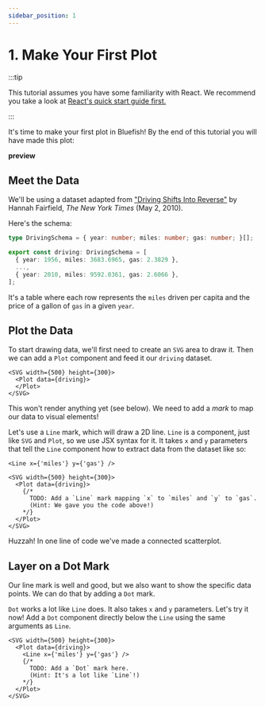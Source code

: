 ```yaml
---
sidebar_position: 1
---
```


# 1. Make Your First Plot

:::tip

This tutorial assumes you have some familiarity with React. We recommend you take a look at [React's
quick start guide first.](https://beta.reactjs.org/learn)

:::

It's time to make your first plot in Bluefish! By the end of this tutorial you will have made this
plot:

**preview**

## Meet the Data

We'll be using a dataset adapted from ["Driving Shifts Into
Reverse"](http://www.nytimes.com/imagepages/2010/05/02/business/02metrics.html) by Hannah Fairfield,
*The New York Times* (May 2, 2010).

Here's the schema:

```ts
type DrivingSchema = { year: number; miles: number; gas: number; }[];

export const driving: DrivingSchema = [
  { year: 1956, miles: 3683.6965, gas: 2.3829 },
  ...,
  { year: 2010, miles: 9592.0361, gas: 2.6066 },
];
```

It's a table where each row represents the `miles` driven per capita and the price of a gallon of
`gas` in a given `year`.

## Plot the Data

To start drawing data, we'll first need to create an `SVG` area to draw it. Then we can add a `Plot`
component and feed it our `driving` dataset.

```tsx
<SVG width={500} height={300}>
  <Plot data={driving}>
  </Plot>
</SVG>
```

This won't render anything yet (see below). We need to add a *mark* to map our data to visual elements!

Let's use a `Line` mark, which will draw a 2D line. `Line` is a component, just like `SVG`
and `Plot`, so we use JSX syntax for it.
It takes `x` and `y` parameters that tell the `Line` component how to extract data from the dataset
like so:

```tsx
<Line x={'miles'} y={'gas'} />
```


```tsx live
<SVG width={500} height={300}>
  <Plot data={driving}>
    {/*
      TODO: Add a `Line` mark mapping `x` to `miles` and `y` to `gas`.
      (Hint: We gave you the code above!)
    */}
  </Plot>
</SVG>
```

Huzzah! In one line of code we've made a connected scatterplot.

## Layer on a Dot Mark

Our line mark is well and good, but we also want to show the specific data points.
We can do that by adding a `Dot` mark.

`Dot` works a lot like `Line` does. It also takes `x` and `y` parameters.
Let's try it now! Add a `Dot` component directly below the `Line` using the same arguments as `Line`.

```tsx live
<SVG width={500} height={300}>
  <Plot data={driving}>
    <Line x={'miles'} y={'gas'} />
    {/*
      TODO: Add a `Dot` mark here.
      (Hint: It's a lot like `Line`!)
    */}
  </Plot>
</SVG>
```
